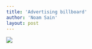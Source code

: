 ```yaml
---
title: 'Advertising billboard'
author: 'Noam Sain'
layout: post
---
```


[![](http://1.bp.blogspot.com/_8aN4krk1nsk/S234_Btp8KI/AAAAAAAAAYE/BR6H4X3ezew/s400/image-18.jpg)](http://1.bp.blogspot.com/_8aN4krk1nsk/S234_Btp8KI/AAAAAAAAAYE/BR6H4X3ezew/s1600-h/image-18.jpg)